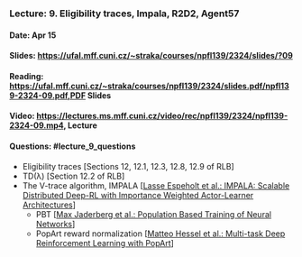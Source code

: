 ### Lecture: 9. Eligibility traces, Impala, R2D2, Agent57
#### Date: Apr 15
#### Slides: https://ufal.mff.cuni.cz/~straka/courses/npfl139/2324/slides/?09
#### Reading: https://ufal.mff.cuni.cz/~straka/courses/npfl139/2324/slides.pdf/npfl139-2324-09.pdf,PDF Slides
#### Video: https://lectures.ms.mff.cuni.cz/video/rec/npfl139/2324/npfl139-2324-09.mp4, Lecture
#### Questions: #lecture_9_questions

- Eligibility traces [Sections 12, 12.1, 12.3, 12.8, 12.9 of RLB]
- TD(λ) [Section 12.2 of RLB]
- The V-trace algorithm, IMPALA [[Lasse Espeholt et al.: IMPALA: Scalable Distributed Deep-RL with Importance Weighted Actor-Learner Architectures](https://arxiv.org/abs/1802.01561)]
  - PBT [[Max Jaderberg et al.: Population Based Training of Neural Networks](https://arxiv.org/abs/1711.09846)]
  - PopArt reward normalization [[Matteo Hessel et al.: Multi-task Deep Reinforcement Learning with PopArt](https://arxiv.org/abs/1809.04474)]
